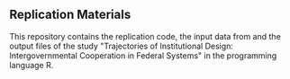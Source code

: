 ## Replication Materials

This repository contains the replication code, the input data from and the output files of the study "Trajectories of Institutional Design: Intergovernmental Cooperation in Federal Systems" in the programming language R.
